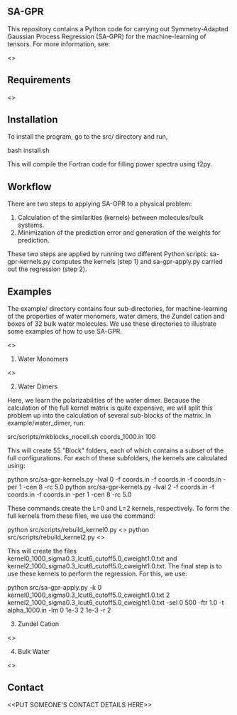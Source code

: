 SA-GPR
------

This repository contains a Python code for carrying out Symmetry-Adapted Gaussian Process Regression (SA-GPR) for the machine-learning of tensors. For more information, see:

<<INSERT LINK TO ARXIV HERE>>

Requirements
------------

<<HERE WE SHOULD SAY WHAT THE REQUIREMENTS ARE FOR THIS CODE>>

Installation
------------

To install the program, go to the src/ directory and run,

bash install.sh

This will compile the Fortran code for filling power spectra using f2py.

Workflow
--------

There are two steps to applying SA-GPR to a physical problem:

1. Calculation of the similarities (kernels) between molecules/bulk systems.
2. Minimization of the prediction error and generation of the weights for prediction.

These two steps are applied by running two different Python scripts: sa-gpr-kernels.py computes the kernels (step 1) and sa-gpr-apply.py carried out the regression (step 2).

Examples
--------

The example/ directory contains four sub-directories, for machine-learning of the properties of water monomers, water dimers, the Zundel cation and boxes of 32 bulk water molecules. We use these directories to illustrate some examples of how to use SA-GPR.

<<MENTION SETTING ENVIRONMENT VARIABLES BEFORE RUNNING>>

1. Water Monomers

<<HERE HAVE A BASIC EXAMPLE FOR WATER DIMERS>>

2. Water Dimers

Here, we learn the polarizabilities of the water dimer. Because the calculation of the full kernel matrix is quite expensive, we will split this problem up into the calculation of several sub-blocks of the matrix. In example/water_dimer, run:

src/scripts/mkblocks_nocell.sh coords_1000.in 100

This will create 55 "Block" folders, each of which contains a subset of the full configurations. For each of these subfolders, the kernels are calculated using:

python src/sa-gpr-kernels.py -lval 0 -f coords.in -f coords.in -f coords.in -per 1 -cen 8 -rc 5.0
python src/sa-gpr-kernels.py -lval 2 -f coords.in -f coords.in -f coords.in -per 1 -cen 8 -rc 5.0

These commands create the L=0 and L=2 kernels, respectively. To form the full kernels from these files, we use the command:

python src/scripts/rebuild_kernel0.py <<COMMAND LINE ARGUMENTS>>
python src/scripts/rebuild_kernel2.py <<COMMAND LINE ARGUMENTS>>

This will create the files kernel0_1000_sigma0.3_lcut6_cutoff5.0_cweight1.0.txt and kernel2_1000_sigma0.3_lcut6_cutoff5.0_cweight1.0.txt. The final step is to use these kernels to perform the regression. For this, we use:

python src/sa-gpr-apply.py -k 0 kernel0_1000_sigma0.3_lcut6_cutoff5.0_cweight1.0.txt 2 kernel2_1000_sigma0.3_lcut6_cutoff5.0_cweight1.0.txt -sel 0 500 -ftr 1.0 -t alpha_1000.in -lm 0 1e-3 2 1e-3 -r 2

3. Zundel Cation

<<EXAMPLE FOR ZUNDEL CATION>>

4. Bulk Water

<<BULK WATER EXAMPLE>>

Contact
-------

<<PUT SOMEONE'S CONTACT DETAILS HERE>>
